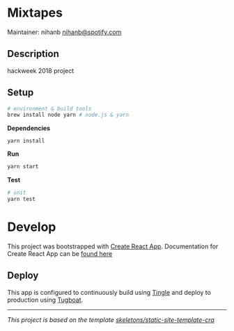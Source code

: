 # Mixtapes

Maintainer: nihanb <nihanb@spotify.com>

## Description

hackweek 2018 project

## Setup

```sh
# environment & build tools
brew install node yarn # node.js & yarn
```

**Dependencies**

```
yarn install
```

**Run**

```bash
yarn start
```

**Test**

```bash
# unit
yarn test
```

# Develop

This project was bootstrapped with [Create React App](https://github.com/facebookincubator/create-react-app). Documentation for Create React App can be [found here](https://github.com/facebookincubator/create-react-app/blob/master/packages/react-scripts/template/README.md)


## Deploy

This app is configured to continuously build using [Tingle](https://confluence.spotify.net/display/PIPE/Tingle) and deploy to production using [Tugboat](https://ghe.spotify.net/warpspeed/tugboat).

---

*This project is based on the template [skeletons/static-site-template-cra](https://ghe.spotify.net/skeletons/static-site-template-cra)*
